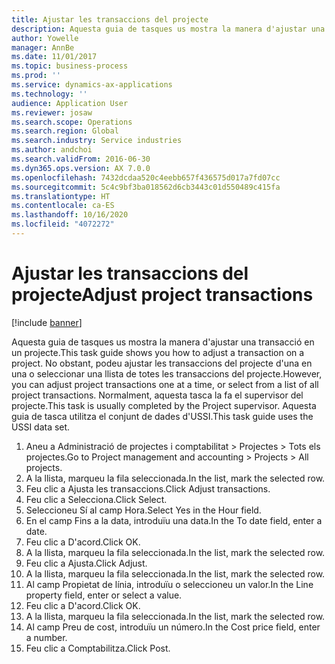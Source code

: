 ```yaml
---
title: Ajustar les transaccions del projecte
description: Aquesta guia de tasques us mostra la manera d'ajustar una transacció en un projecte.
author: Yowelle
manager: AnnBe
ms.date: 11/01/2017
ms.topic: business-process
ms.prod: ''
ms.service: dynamics-ax-applications
ms.technology: ''
audience: Application User
ms.reviewer: josaw
ms.search.scope: Operations
ms.search.region: Global
ms.search.industry: Service industries
ms.author: andchoi
ms.search.validFrom: 2016-06-30
ms.dyn365.ops.version: AX 7.0.0
ms.openlocfilehash: 7432dcdaa520c4eebb657f436575d017a7fd07cc
ms.sourcegitcommit: 5c4c9bf3ba018562d6cb3443c01d550489c415fa
ms.translationtype: HT
ms.contentlocale: ca-ES
ms.lasthandoff: 10/16/2020
ms.locfileid: "4072272"
---
```

# <a name="adjust-project-transactions"></a><span data-ttu-id="3e5f2-103">Ajustar les transaccions del projecte</span><span class="sxs-lookup"><span data-stu-id="3e5f2-103">Adjust project transactions</span></span>

[!include [banner](../../includes/banner.md)]

<span data-ttu-id="3e5f2-104">Aquesta guia de tasques us mostra la manera d'ajustar una transacció en un projecte.</span><span class="sxs-lookup"><span data-stu-id="3e5f2-104">This task guide shows you how to adjust a transaction on a project.</span></span> <span data-ttu-id="3e5f2-105">No obstant, podeu ajustar les transaccions del projecte d'una en una o seleccionar una llista de totes les transaccions del projecte.</span><span class="sxs-lookup"><span data-stu-id="3e5f2-105">However, you can adjust project transactions one at a time, or select from a list of all project transactions.</span></span> <span data-ttu-id="3e5f2-106">Normalment, aquesta tasca la fa el supervisor del projecte.</span><span class="sxs-lookup"><span data-stu-id="3e5f2-106">This task is usually completed by the Project supervisor.</span></span> <span data-ttu-id="3e5f2-107">Aquesta guia de tasca utilitza el conjunt de dades d'USSI.</span><span class="sxs-lookup"><span data-stu-id="3e5f2-107">This task guide uses the USSI data set.</span></span>

1. <span data-ttu-id="3e5f2-108">Aneu a Administració de projectes i comptabilitat > Projectes > Tots els projectes.</span><span class="sxs-lookup"><span data-stu-id="3e5f2-108">Go to Project management and accounting > Projects > All projects.</span></span> 
2. <span data-ttu-id="3e5f2-109">A la llista, marqueu la fila seleccionada.</span><span class="sxs-lookup"><span data-stu-id="3e5f2-109">In the list, mark the selected row.</span></span> 
3. <span data-ttu-id="3e5f2-110">Feu clic a Ajusta les transaccions.</span><span class="sxs-lookup"><span data-stu-id="3e5f2-110">Click Adjust transactions.</span></span> 
4. <span data-ttu-id="3e5f2-111">Feu clic a Selecciona.</span><span class="sxs-lookup"><span data-stu-id="3e5f2-111">Click Select.</span></span> 
5. <span data-ttu-id="3e5f2-112">Seleccioneu Sí al camp Hora.</span><span class="sxs-lookup"><span data-stu-id="3e5f2-112">Select Yes in the Hour field.</span></span> 
6. <span data-ttu-id="3e5f2-113">En el camp Fins a la data, introduïu una data.</span><span class="sxs-lookup"><span data-stu-id="3e5f2-113">In the To date field, enter a date.</span></span> 
7. <span data-ttu-id="3e5f2-114">Feu clic a D'acord.</span><span class="sxs-lookup"><span data-stu-id="3e5f2-114">Click OK.</span></span> 
8. <span data-ttu-id="3e5f2-115">A la llista, marqueu la fila seleccionada.</span><span class="sxs-lookup"><span data-stu-id="3e5f2-115">In the list, mark the selected row.</span></span> 
9. <span data-ttu-id="3e5f2-116">Feu clic a Ajusta.</span><span class="sxs-lookup"><span data-stu-id="3e5f2-116">Click Adjust.</span></span> 
10. <span data-ttu-id="3e5f2-117">A la llista, marqueu la fila seleccionada.</span><span class="sxs-lookup"><span data-stu-id="3e5f2-117">In the list, mark the selected row.</span></span> 
11. <span data-ttu-id="3e5f2-118">Al camp Propietat de línia, introduïu o seleccioneu un valor.</span><span class="sxs-lookup"><span data-stu-id="3e5f2-118">In the Line property field, enter or select a value.</span></span> 
12. <span data-ttu-id="3e5f2-119">Feu clic a D'acord.</span><span class="sxs-lookup"><span data-stu-id="3e5f2-119">Click OK.</span></span> 
13. <span data-ttu-id="3e5f2-120">A la llista, marqueu la fila seleccionada.</span><span class="sxs-lookup"><span data-stu-id="3e5f2-120">In the list, mark the selected row.</span></span> 
14. <span data-ttu-id="3e5f2-121">Al camp Preu de cost, introduïu un número.</span><span class="sxs-lookup"><span data-stu-id="3e5f2-121">In the Cost price field, enter a number.</span></span> 
15. <span data-ttu-id="3e5f2-122">Feu clic a Comptabilitza.</span><span class="sxs-lookup"><span data-stu-id="3e5f2-122">Click Post.</span></span> 
